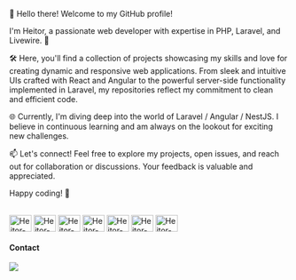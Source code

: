 👋 Hello there! Welcome to my GitHub profile!

I'm Heitor, a passionate web developer with expertise in PHP, Laravel, and Livewire. 🚀

🛠️ Here, you'll find a collection of projects showcasing my skills and love for creating dynamic and responsive web applications. From sleek and intuitive UIs crafted with React and Angular to the powerful server-side functionality implemented in Laravel, my repositories reflect my commitment to clean and efficient code.

🌐 Currently, I'm diving deep into the world of Laravel / Angular / NestJS. I believe in continuous learning and am always on the lookout for exciting new challenges.

📫 Let's connect! Feel free to explore my projects, open issues, and reach out for collaboration or discussions. Your feedback is valuable and appreciated.

Happy coding! 🚀

<div style="display: inline_block"><br>
  <img align="center" alt="Heitor-Laravel" height="30" width="40" src="https://cdn.jsdelivr.net/gh/devicons/devicon@latest/icons/laravel/laravel-original.svg" />
  <img align="center" alt="Heitor-LIVEWIRE" height="30" width="40" src="https://cdn.jsdelivr.net/gh/devicons/devicon@latest/icons/livewire/livewire-original.svg">
  <img align="center" alt="Heitor-ANGULAR" height="30" width="40" src="https://cdn.jsdelivr.net/gh/devicons/devicon@latest/icons/angular/angular-original.svg" />   
  <img align="center" alt="Heitor-REACT" height="30" width="40" src="https://cdn.jsdelivr.net/gh/devicons/devicon@latest/icons/react/react-original.svg" />
  <img align="center" alt="Heitor-TAILWIND" height="30" width="40" src="https://cdn.jsdelivr.net/gh/devicons/devicon@latest/icons/tailwindcss/tailwindcss-original.svg" />   
  <img align="center" alt="Heitor-BOOTSTRAP" height="30" width="40" src="https://cdn.jsdelivr.net/gh/devicons/devicon@latest/icons/bootstrap/bootstrap-original.svg" />
  <img align="center" alt="Heitor-DOCKER" height="30" width="40" src="https://cdn.jsdelivr.net/gh/devicons/devicon/icons/docker/docker-original.svg" />
</div>
 
#### Contact
 
<div> 
  <a href = "mailto:heitorcasella@gmail.com"><img src="https://img.shields.io/badge/-Gmail-%23333?style=for-the-badge&logo=gmail&logoColor=white" target="_blank"></a>
</div>
